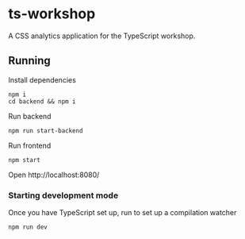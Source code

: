 # ts-workshop
A CSS analytics application for the TypeScript workshop.

## Running

Install dependencies

    npm i
    cd backend && npm i
  
Run backend

    npm run start-backend
  
Run frontend
  
    npm start
  
Open http://localhost:8080/

### Starting development mode

Once you have TypeScript set up, run to set up a compilation watcher

    npm run dev